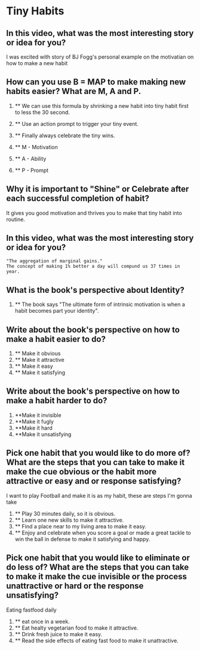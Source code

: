 # Tiny Habits

## In this video, what was the most interesting story or idea for you?

I was excited with story of BJ Fogg's personal example on the motivatian on how to make a new habit

## How can you use B = MAP to make making new habits easier? What are M, A and P.

1. ** We can use this formula by shrinking a new habit into tiny habit first to less the 30 second.
2. ** Use an action prompt to trigger your tiny event.
3. ** Finally always celebrate the tiny wins.


1. ** M - Motivation
2. ** A - Ability
3. ** P - Prompt

## Why it is important to "Shine" or Celebrate after each successful completion of habit?

It gives you good motivation and thrives you to make that tiny habit into routine.

## In this video, what was the most interesting story or idea for you?

    "The aggregation of marginal gains."
    The concept of making 1% better a day will compund us 37 times in year.

## What is the book's perspective about Identity?

1. ** The book says "The ultimate form of intrinsic motivation is when a habit becomes part your identity".

## Write about the book's perspective on how to make a habit easier to do?

1. ** Make it obvious
2. ** Make it attractive
3. ** Make it easy
4. ** Make it satisfying
 


## Write about the book's perspective on how to make a habit harder to do?

1. **Make it invisible
2. **Make it fugly
3. **Make it hard
4. **Make it unsatisfying

## Pick one habit that you would like to do more of? What are the steps that you can take to make it make the cue obvious or the habit more attractive or easy and or response satisfying?

I want to play Football and make it is as my habit, these are steps I'm gonna take

1. ** Play 30 minutes daily, so it is obvious.
2. ** Learn one new skills to make it attractive.
3. ** Find a place near to my living area to make it easy.
4. ** Enjoy and celebrate when you score a goal or made a great tackle to win the ball in defense to make it satisfying and happy.


## Pick one habit that you would like to eliminate or do less of? What are the steps that you can take to make it make the cue invisible or the process unattractive or hard or the response unsatisfying?

Eating fastfood daily

1. ** eat once in a week.
2. ** Eat healty vegetarian food to make it attractive.
3. ** Drink fresh juice to make it easy.
4. ** Read the side effects of eating fast food to make it unattractive.



